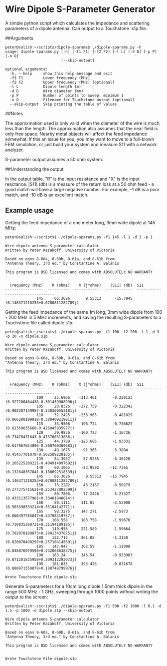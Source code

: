 # Wire Dipole S-Parameter Generator
A simple python script which calculates the impedance and scattering parameters of a dipole antenna. Can output to a Touchstone .s1p file.

##Arguments
```
peter@salish:~/scripts/dipole-sparams$ ./dipole-sparams.py -h
usage: dipole-sparams.py [-h] [-f1 F1] [-f2 F2] [-l L] [-d D] [-p P] [-o O]
                         [--skip-output]

optional arguments:
  -h, --help     show this help message and exit
  -f1 F1         Lower frequency (MHz)
  -f2 F2         Upper frequency (MHz) (optional)
  -l L           Dipole length (m)
  -d D           Wire diameter (mm)
  -p P           Number of points to sweep, minimum 1
  -o O           Filename for Touchstone output (optional)
  --skip-output  Skip printing the table of values
```

##Notes

The approxmation used is only valid when the diameter of the wire is much less than the length. The approximation also assumes that the near field is only free space. Nearby metal objects will affect the feed impedance somewhat. If this an issue for you, you may want to move to a full-blown FEM simulation, or just build your system and measure S11 with a network analyzer.

S-parameter output assumes a 50 ohm system.

##Understanding the output

In the output table, "R" is the input resistance and "X" is the input reactance. |S11| (db) is a measure of the return loss at a 50 ohm feed - a good match will have a large negative number. For example, -1 dB is a poor match, and -10 dB is an excellent match.

## Example usage
Getting the feed impedance of a one meter long, 3mm wide dipole at 145 MHz:

```
peter@salish:~/scripts$ ./dipole-sparams.py -f1 145 -l 1 -d 3 -p 1

Wire dipole antenna S-parameter calculator
Written by Peter Kazakoff, University of Victoria

Based on eqns 8-60a, 8-60b, 8-61a, and 8-61b from
"Antenna Theory, 3rd ed." by Constantine A. Balanis

This program is BSD licensed and comes with ABSOLUTELY NO WARRANTY


  Frequency (MHz)    R (ohms)    X (j*ohms)    |S11| (db)  S11
-----------------  ----------  ------------  ------------  ---------------------------------
              145     66.3626       9.55313      -15.7945  (0.146371218253+0.0700811282789j)

```

Getting the feed impedance of the same 1m long, 3mm wide dipole from 100 - 200 MHz in 5 MHz increments, and saving the resulting S-parameters to a Touchstone file called dipole.s1p:

```
peter@salish:~/scripts$ ./dipole-sparams.py -f1 100 -f2 200 -l 1 -d 3 -p 20 -o dipole.s1p

Wire dipole antenna S-parameter calculator
Written by Peter Kazakoff, University of Victoria

Based on eqns 8-60a, 8-60b, 8-61a, and 8-61b from
"Antenna Theory, 3rd ed." by Constantine A. Balanis

This program is BSD licensed and comes with ABSOLUTELY NO WARRANTY


  Frequency (MHz)    R (ohms)    X (j*ohms)    |S11| (db)  S11
-----------------  ----------  ------------  ------------  ---------------------------------
              100     25.6966    -313.461       -0.220123  (0.927206464438-0.301439908996j)
              105     28.8326    -272.759       -0.322342  (0.902207149957-0.338360553181j)
              110     32.2425    -233.965       -0.481029  (0.866280199918-0.380409219811j)
              115     35.9508    -196.724       -0.736627  (0.81350635668-0.426845835977j)
              120     39.9856    -160.723       -1.16736   (0.73478431643-0.473700313886j)
              125     44.3789    -125.686       -1.93331   (0.617967654896-0.508760369683j)
              130     49.1675     -91.365       -3.3804    (0.45457701078-0.502509228135j)
              135     54.3937     -57.5285      -6.30228   (0.265225208221-0.404914097692j)
              140     60.1065     -23.9592     -12.7365    (0.132848357841-0.188692518539j)
              145     66.3626       9.55313    -15.7945    (0.146371218253+0.0700811282789j)
              150     73.2282      43.2167      -8.50279   (0.277375715621+0.253427802399j)
              155     80.7806      77.2426      -5.23327   (0.433113577981+0.33481848814j)
              160     89.1111     111.85        -3.55908   (0.563398533214+0.35104142771j)
              165     98.3275     147.271       -2.5973    (0.660497785847+0.33708319757j)
              170    108.558      183.758       -1.99676   (0.730835368721+0.31194189185j)
              175    119.958      221.589       -1.59664   (0.782070189873+0.284134378751j)
              180    132.712      261.08        -1.3158    (0.820070498297+0.257104145691j)
              185    147.047      302.59        -1.11008   (0.848876979596+0.232068638375j)
              190    163.24       346.54        -0.953903  (0.871201835958+0.209312293073j)
              195    181.635      393.426       -0.831678  (0.888871558878+0.188748799976j)

Wrote Touchstone File dipole.s1p

```

Generate S-parameters for a 10cm long dipole 1.5mm thick dipole in the range 500 MHz - 1 GHz, sweeping through 1000 points without writing the output to the screen:

```
peter@salish:~/scripts$ ./dipole-sparams.py -f1 500 -f2 1000 -l 0.1 -d 1.5 -p 1000 -o dipole.s1p --skip-output

Wire dipole antenna S-parameter calculator
Written by Peter Kazakoff, University of Victoria

Based on eqns 8-60a, 8-60b, 8-61a, and 8-61b from
"Antenna Theory, 3rd ed." by Constantine A. Balanis

This program is BSD licensed and comes with ABSOLUTELY NO WARRANTY


Wrote Touchstone File dipole.s1p
```


